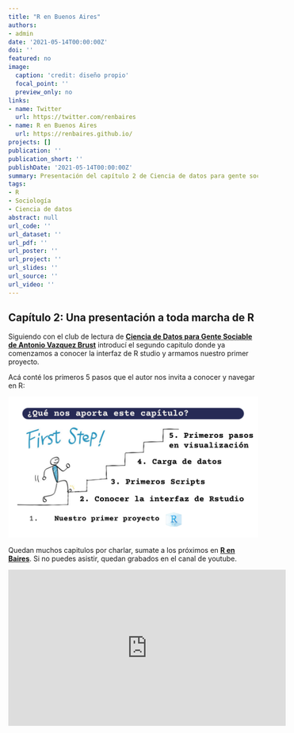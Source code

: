 ```yaml
---
title: "R en Buenos Aires"
authors: 
- admin
date: '2021-05-14T00:00:00Z'
doi: ''
featured: no
image:
  caption: 'credit: diseño propio'
  focal_point: ''
  preview_only: no
links:
- name: Twitter
  url: https://twitter.com/renbaires
- name: R en Buenos Aires
  url: https://renbaires.github.io/
projects: []
publication: ''
publication_short: ''
publishDate: '2021-05-14T00:00:00Z'
summary: Presentación del capítulo 2 de Ciencia de datos para gente sociable.
tags:
- R
- Sociología
- Ciencia de datos
abstract: null
url_code: ''
url_dataset: ''
url_pdf: ''
url_poster: ''
url_project: ''
url_slides: ''
url_source: ''
url_video: ''
---
```



## Capítulo 2: Una presentación a toda marcha de R


Siguiendo con el club de lectura de [**Ciencia de Datos para Gente Sociable de Antonio Vazquez Brust**](https://bitsandbricks.github.io/ciencia_de_datos_gente_sociable/) introducí el segundo capitulo donde ya comenzamos a conocer la interfaz de R studio y armamos nuestro primer proyecto. 


Acá conté los primeros 5  pasos que el autor nos invita a conocer y navegar en R: 

![](images/RPRIMERO.png)


Quedan muchos capitulos por charlar, sumate a los próximos en [**R en Baires**](https://www.meetup.com/es/renbaires/). Si no puedes asistir, quedan grabados en el canal de youtube. 

<iframe width="560" height="315" src="https://www.youtube.com/embed/YZT2hX800yg" title="YouTube video player" frameborder="0" allow="accelerometer; autoplay; clipboard-write; encrypted-media; gyroscope; picture-in-picture" allowfullscreen></iframe>










